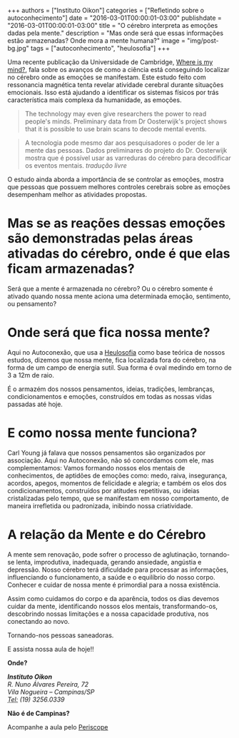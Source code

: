
+++
authors = ["Instituto Oikon"]
categories = ["Refletindo sobre o autoconhecimento"]
date = "2016-03-01T00:00:01-03:00"
publishdate = "2016-03-01T00:00:01-03:00"
title = "O cérebro interpreta as emoções dadas pela mente."
description = "Mas onde será que essas informações estão armazenadas? Onde mora a mente humana?"
image = "img/post-bg.jpg"
tags = ["autoconhecimento", "heulosofia"]
+++



Uma recente publicação da Universidade de Cambridge, [Where is my mind?][2172d089], fala sobre os avanços de como a ciência está conseguindo localizar no cérebro onde as emoções se manifestam. Este estudo feito com ressonancia magnética tenta revelar atividade cerebral durante situações emocionais. Isso está ajudando a identificar os sistemas físicos por trás característica mais complexa da humanidade, as emoções.

  [2172d089]: http://www.thenakedscientists.com/HTML/articles/article/where-is-my-mind/ "Onde está a minha mente?"

> The technology may even give researchers the power to read people's minds. Preliminary data from Dr Oosterwijk's project shows that it is possible to use brain scans to decode mental events.


> A tecnologia pode mesmo dar aos pesquisadores o poder de ler a mente das pessoas. Dados preliminares do projeto do Dr. Oosterwijk mostra que é possível usar as varreduras do cérebro para decodificar os eventos mentais.
> *tradução livre*

O estudo ainda aborda a importância de se controlar as emoções, mostra que pessoas que possuem melhores controles cerebrais sobre as emoções desempenham melhor as atividades propostas.

# Mas se as reações dessas emoções são demonstradas pelas áreas ativadas do cérebro, onde é que elas ficam armazenadas?

Será que a mente é armazenada no cérebro? Ou o cérebro somente é ativado quando nossa mente aciona uma determinada emoção, sentimento, ou pensamento?


# Onde será que fica nossa mente?

Aqui no Autoconexão, que usa a [Heulosofia][80437965] como base teórica de nossos estudos, dizemos que nossa mente, fica localizada fora do cérebro, na forma de um campo de energia sutil. Sua forma é oval medindo em torno de 3 a 12m de raio.

  [80437965]: http://www.oikon.org.br/heulosofia "Heulosofia"

É o armazém dos nossos pensamentos, ideias, tradições, lembranças, condicionamentos e emoções, construídos em todas as nossas vidas passadas até hoje.
 
 
# E como nossa mente funciona?

Carl Young já falava que nossos pensamentos são organizados por associação. Aqui no Autoconexão, não só concordamos com ele, mas complementamos: Vamos formando nossos elos mentais de conhecimentos, de aptidões de emoções como: medo, raiva, insegurança, acordos, apegos, momentos de felicidade e alegria; e também os elos dos condicionamentos, construídos por atitudes repetitivas, ou ideias cristalizadas pelo tempo, que se manifestam em nosso comportamento, de maneira irrefletida ou padronizada, inibindo nossa criatividade.


# A relação da Mente e do Cérebro

A mente sem renovação, pode sofrer o processo de aglutinação, tornando-se lenta, improdutiva, inadequada, gerando ansiedade, angústia e depressão. Nosso cérebro terá dificuldade para processar as informações, influenciando o funcionamento, a saúde e o equilíbrio do nosso corpo.
 
Conhecer e cuidar de nossa mente é primordial para a nossa existência.

Assim como cuidamos do corpo e da aparência, todos os dias devemos cuidar da mente, identificando nossos elos mentais, transformando-os, descobrindo nossas limitações e a nossa capacidade produtiva, nos conectando ao novo.

Tornando-nos pessoas saneadoras.

 

E assista nossa aula de hoje!!


**Onde?**

<address>
  <strong>Instituto Oikon</strong><br>
  R. Nuno Álvares Pereira, 72<br>
  Vila Nogueira – Campinas/SP<br>
  <abbr title="Phone">Tel:</abbr> (19) 3256.0339
</address>


**Não é de Campinas?**

Acompanhe a aula pelo [Periscope][a41c6f3b]

  [a41c6f3b]: https://www.periscope.tv/ "Periscope"
